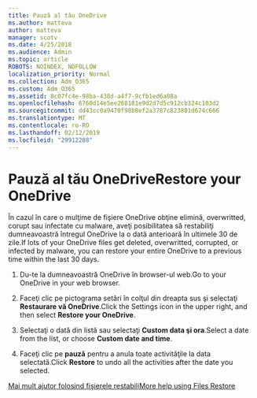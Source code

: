 ```yaml
---
title: Pauză al tău OneDrive
ms.author: matteva
author: matteva
manager: scotv
ms.date: 4/25/2018
ms.audience: Admin
ms.topic: article
ROBOTS: NOINDEX, NOFOLLOW
localization_priority: Normal
ms.collection: Adm_O365
ms.custom: Adm_O365
ms.assetid: 8c07fc4e-98ba-438d-a4f7-9cfb1ed6a08a
ms.openlocfilehash: 6760d14e5ee268181e9d2d7d5c912cb324c103d2
ms.sourcegitcommit: dd43cc0a9470f98b8ef2a3787c823801d674c666
ms.translationtype: MT
ms.contentlocale: ro-RO
ms.lasthandoff: 02/12/2019
ms.locfileid: "29912288"
---
```

# <a name="restore-your-onedrive"></a><span data-ttu-id="1e28a-102">Pauză al tău OneDrive</span><span class="sxs-lookup"><span data-stu-id="1e28a-102">Restore your OneDrive</span></span>

<span data-ttu-id="1e28a-103">În cazul în care o mulţime de fişiere OneDrive obţine elimină, overwritted, corupt sau infectate cu malware, aveţi posibilitatea să restabiliţi dumneavoastră întregul OneDrive la o dată anterioară în ultimele 30 de zile.</span><span class="sxs-lookup"><span data-stu-id="1e28a-103">If lots of your OneDrive files get deleted, overwritted, corrupted, or infected by malware, you can restore your entire OneDrive to a previous time within the last 30 days.</span></span>
  
1. <span data-ttu-id="1e28a-104">Du-te la dumneavoastră OneDrive în browser-ul web.</span><span class="sxs-lookup"><span data-stu-id="1e28a-104">Go to your OneDrive in your web browser.</span></span>
    
2. <span data-ttu-id="1e28a-105">Faceţi clic pe pictograma setări în colţul din dreapta sus şi selectaţi **Restaurare vă OneDrive**.</span><span class="sxs-lookup"><span data-stu-id="1e28a-105">Click the Settings icon in the upper right, and then select **Restore your OneDrive**.</span></span>
    
3. <span data-ttu-id="1e28a-106">Selectaţi o dată din listă sau selectaţi **Custom data şi ora**.</span><span class="sxs-lookup"><span data-stu-id="1e28a-106">Select a date from the list, or choose **Custom date and time**.</span></span>
    
4. <span data-ttu-id="1e28a-107">Faceţi clic pe **pauză** pentru a anula toate activităţile la data selectată.</span><span class="sxs-lookup"><span data-stu-id="1e28a-107">Click **Restore** to undo all the activities after the date you selected.</span></span> 
    
[<span data-ttu-id="1e28a-108">Mai mult ajutor folosind fişierele restabili</span><span class="sxs-lookup"><span data-stu-id="1e28a-108">More help using Files Restore</span></span>](https://go.microsoft.com/fwlink/?linkid=872874)
  


